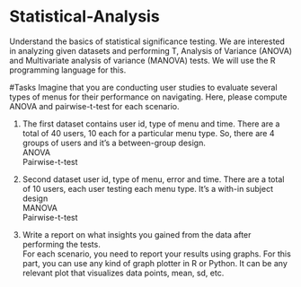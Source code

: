 # Statistical-Analysis
Understand the basics of statistical significance testing. We are interested in analyzing given datasets and performing T,
Analysis of Variance (ANOVA) and Multivariate analysis of variance (MANOVA) tests.
We will use the R programming language for this.

#Tasks
Imagine that you are conducting user studies to evaluate several types of menus for their performance on navigating.
Here, please compute ANOVA and pairwise-t-test for each scenario.

1. The first dataset contains user id, type of menu and time. There are a total of 40 users, 10 each for a particular menu type.
So, there are 4 groups of users and it’s a between-group design.  
ANOVA  
Pairwise-t-test  

2. Second dataset user id, type of menu, error and time. There are a total of 10 users, each user testing each menu type.
It’s a with-in subject design  
MANOVA  
Pairwise-t-test  

3. Write a report on what insights you gained from the data after performing the tests.  
For each scenario, you need to report your results using graphs. For this part, you can use any kind of graph plotter in
R or Python. It can be any relevant plot that visualizes data points, mean, sd, etc.
